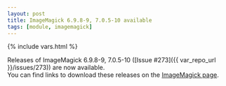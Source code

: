 ```yaml
---
layout: post
title: ImageMagick 6.9.8-9, 7.0.5-10 available
tags: [module, imagemagick]
---
```

{% include vars.html %}

Releases of ImageMagick 6.9.8-9, 7.0.5-10 ([Issue #273]({{ var_repo_url }}/issues/273)) are now available.<br />
You can find links to download these releases on the [ImageMagick page](/modules/imagemagick).